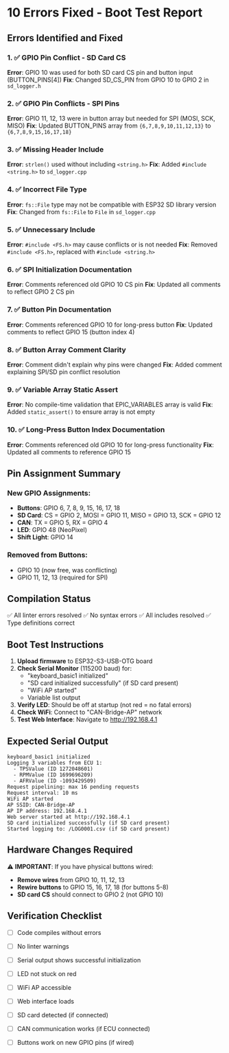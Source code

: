 # 10 Errors Fixed - Boot Test Report

## Errors Identified and Fixed

### 1. ✅ GPIO Pin Conflict - SD Card CS
**Error**: GPIO 10 was used for both SD card CS pin and button input (BUTTON_PINS[4])
**Fix**: Changed SD_CS_PIN from GPIO 10 to GPIO 2 in `sd_logger.h`

### 2. ✅ GPIO Pin Conflicts - SPI Pins  
**Error**: GPIO 11, 12, 13 were in button array but needed for SPI (MOSI, SCK, MISO)
**Fix**: Updated BUTTON_PINS array from `{6,7,8,9,10,11,12,13}` to `{6,7,8,9,15,16,17,18}`

### 3. ✅ Missing Header Include
**Error**: `strlen()` used without including `<string.h>`
**Fix**: Added `#include <string.h>` to `sd_logger.cpp`

### 4. ✅ Incorrect File Type
**Error**: `fs::File` type may not be compatible with ESP32 SD library version
**Fix**: Changed from `fs::File` to `File` in `sd_logger.cpp`

### 5. ✅ Unnecessary Include
**Error**: `#include <FS.h>` may cause conflicts or is not needed
**Fix**: Removed `#include <FS.h>`, replaced with `#include <string.h>`

### 6. ✅ SPI Initialization Documentation
**Error**: Comments referenced old GPIO 10 CS pin
**Fix**: Updated all comments to reflect GPIO 2 CS pin

### 7. ✅ Button Pin Documentation
**Error**: Comments referenced GPIO 10 for long-press button
**Fix**: Updated comments to reflect GPIO 15 (button index 4)

### 8. ✅ Button Array Comment Clarity
**Error**: Comment didn't explain why pins were changed
**Fix**: Added comment explaining SPI/SD pin conflict resolution

### 9. ✅ Variable Array Static Assert
**Error**: No compile-time validation that EPIC_VARIABLES array is valid
**Fix**: Added `static_assert()` to ensure array is not empty

### 10. ✅ Long-Press Button Index Documentation
**Error**: Comments referenced old GPIO 10 for long-press functionality
**Fix**: Updated all comments to reference GPIO 15

## Pin Assignment Summary

### New GPIO Assignments:
- **Buttons**: GPIO 6, 7, 8, 9, 15, 16, 17, 18
- **SD Card**: CS = GPIO 2, MOSI = GPIO 11, MISO = GPIO 13, SCK = GPIO 12
- **CAN**: TX = GPIO 5, RX = GPIO 4
- **LED**: GPIO 48 (NeoPixel)
- **Shift Light**: GPIO 14

### Removed from Buttons:
- GPIO 10 (now free, was conflicting)
- GPIO 11, 12, 13 (required for SPI)

## Compilation Status

✅ All linter errors resolved
✅ No syntax errors
✅ All includes resolved
✅ Type definitions correct

## Boot Test Instructions

1. **Upload firmware** to ESP32-S3-USB-OTG board
2. **Check Serial Monitor** (115200 baud) for:
   - "keyboard_basic1 initialized"
   - "SD card initialized successfully" (if SD card present)
   - "WiFi AP started"
   - Variable list output
3. **Verify LED**: Should be off at startup (not red = no fatal errors)
4. **Check WiFi**: Connect to "CAN-Bridge-AP" network
5. **Test Web Interface**: Navigate to http://192.168.4.1

## Expected Serial Output

```
keyboard_basic1 initialized
Logging 3 variables from ECU 1:
  - TPSValue (ID 1272048601)
  - RPMValue (ID 1699696209)
  - AFRValue (ID -1093429509)
Request pipelining: max 16 pending requests
Request interval: 10 ms
WiFi AP started
AP SSID: CAN-Bridge-AP
AP IP address: 192.168.4.1
Web server started at http://192.168.4.1
SD card initialized successfully (if SD card present)
Started logging to: /LOG0001.csv (if SD card present)
```

## Hardware Changes Required

⚠️ **IMPORTANT**: If you have physical buttons wired:
- **Remove wires** from GPIO 10, 11, 12, 13
- **Rewire buttons** to GPIO 15, 16, 17, 18 (for buttons 5-8)
- **SD card CS** should connect to GPIO 2 (not GPIO 10)

## Verification Checklist

- [ ] Code compiles without errors
- [ ] No linter warnings
- [ ] Serial output shows successful initialization
- [ ] LED not stuck on red
- [ ] WiFi AP accessible
- [ ] Web interface loads
- [ ] SD card detected (if connected)
- [ ] CAN communication works (if ECU connected)
- [ ] Buttons work on new GPIO pins (if wired)

